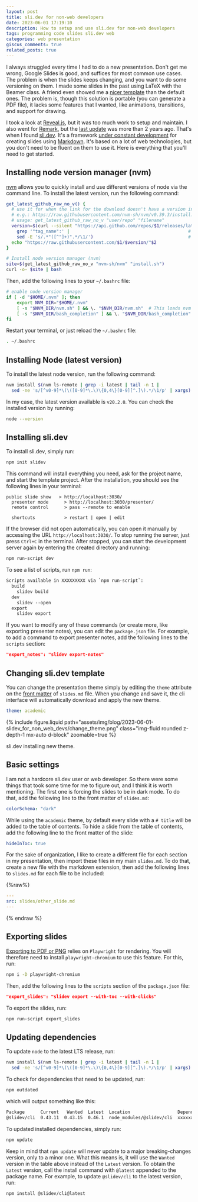```yaml
---
layout: post
title: sli.dev for non-web developers
date: 2023-06-01 17:19:10
description: How to setup and use sli.dev for non-web developers
tags: programming code slides sli.dev web
categories: web presentation
giscus_comments: true
related_posts: true
---
```


I always struggled every time I had to do a new presentation. Don't get me wrong, Google Slides is good, and suffices for most common use cases. The problem is when the slides keeps changing, and you want to do some versioning on them. I made some slides in the past using LaTeX with the Beamer class. A friend even showed me a [nicer template](https://github.com/deuslirio/UFGTeX-Presentation) than the default ones. The problem is, though this solution is portable (you can generate a PDF file), it lacks some features that I wanted, like animations, transitions, and support for drawing.

I took a look at [Reveal.js](https://revealjs.com/), but it was too much work to setup and maintain. I also went for [Remark](https://remarkjs.com/), but the [last update](https://github.com/gnab/remark) was more than 2 years ago. That's when I found [sli.dev](https://sli.dev/). It's a framework [under constant development](https://github.com/slidevjs/slidev) for creating slides using [Markdown](https://sli.dev/guide/syntax.html). It's based on a lot of web technologies, but you don't need to be fluent on them to use it. Here is everything that you'll need to get started.

## Installing node version manager (nvm)

[nvm](https://github.com/nvm-sh/nvm) allows you to quickly install and use different versions of node via the command line. To install the latest version, run the following command:

```bash
get_latest_github_raw_no_v() {
  # use it for when the link for the download doesn't have a version included in the name of the file
  # e.g.: https://raw.githubusercontent.com/nvm-sh/nvm/v0.39.3/install.sh
  # usage: get_latest_github_raw_no_v "user/repo" "filename"
  version=$(curl --silent "https://api.github.com/repos/$1/releases/latest" |  # Get latest release from GitHub api
    grep '"tag_name":' |                                             # Get tag line
    sed -E 's/.*"([^"]+)".*/\1/')                                    # Pluck JSON value
  echo "https://raw.githubusercontent.com/$1/$version/"$2
}

# Install node version manager (nvm)
site=$(get_latest_github_raw_no_v "nvm-sh/nvm" "install.sh")
curl -o- $site | bash
```

Then, add the following lines to your `~/.bashrc` file:

```bash
# enable node version manager
if [ -d "$HOME/.nvm" ]; then
    export NVM_DIR="$HOME/.nvm"
    [ -s "$NVM_DIR/nvm.sh" ] && \. "$NVM_DIR/nvm.sh"  # This loads nvm
    [ -s "$NVM_DIR/bash_completion" ] && \. "$NVM_DIR/bash_completion"  # This loads nvm bash_completion
fi
```

Restart your terminal, or just reload the `~/.bashrc` file:

```bash
. ~/.bashrc
```

## Installing Node (latest version)

To install the latest node version, run the following command:

```bash
nvm install $(nvm ls-remote | grep -i latest | tail -n 1 |
  sed -ne 's/[^v0-9]*\(\([0-9]*\.\)\{0,4\}[0-9][^.]\).*/\1/p' | xargs)
```

In my case, the latest version available is `v20.2.0`. You can check the installed version by running:

```bash
node --version
```

## Installing sli.dev

To install sli.dev, simply run:

```bash
npm init slidev
```

This command will install everything you need, ask for the project name, and start the template project. After the installation, you should see the following lines in your terminal:

```
public slide show   > http://localhost:3030/
  presenter mode      > http://localhost:3030/presenter/
  remote control      > pass --remote to enable

  shortcuts           > restart | open | edit
```

If the browser did not open automatically, you can open it manually by accessing the URL `http://localhost:3030/`. To stop running the server, just press `Ctrl+C` in the terminal. After stopped, you can start the development server again by entering the created directory and running:

```bash
npm run-script dev
```

To see a list of scripts, run `npm run`:

```txt
Scripts available in XXXXXXXXX via `npm run-script`:
  build
    slidev build
  dev
    slidev --open
  export
    slidev export
```

If you want to modify any of these commands (or create more, like exporting presenter notes), you can edit the `package.json` file. For example, to add a command to export presenter notes, add the following lines to the `scripts` section:

```json
"export_notes": "slidev export-notes"
```

## Changing sli.dev template

You can change the presentation theme simply by editing the `theme` attribute on the [front matter](https://sli.dev/guide/syntax.html#front-matter-layouts) of `slides.md` file. When you change and save it, the cli interface will automatically download and apply the new theme.

```yaml
theme: academic
```

{% include figure.liquid path="assets/img/blog/2023-06-01-slidev_for_non_web_devs/change_theme.png" class="img-fluid rounded z-depth-1 mx-auto d-block" zoomable=true %}

<div class="caption">
    sli.dev installing new theme.
</div>

## Basic settings

I am not a hardcore sli.dev user or web developer. So there were some things that took some time for me to figure out, and I think it is worth mentioning. The first one is forcing the slides to be in dark mode. To do that, add the following line to the front matter of `slides.md`:

```yaml
colorSchema: "dark"
```

While using the `academic` theme, by default every slide with a `# title` will be added to the table of contents. To hide a slide from the table of contents, add the following line to the front matter of the slide:

```yaml
hideInToc: true
```

For the sake of organization, I like to create a different file for each section in my presentation, then import these files in my main `slides.md`. To do that, create a new file with the markdown extension, then add the following lines to `slides.md` for each file to be included:

{%raw%}

```yaml
---
src: slides/other_slide.md
---
```

{% endraw %}

## Exporting slides

[Exporting to PDF or PNG](https://sli.dev/guide/exporting.html) relies on `Playwright` for rendering. You will therefore need to install `playwright-chromium` to use this feature. For this, run:

```bash
npm i -D playwright-chromium
```

Then, add the following lines to the `scripts` section of the `package.json` file:

```json
"export_slides": "slidev export --with-toc --with-clicks"
```

To export the slides, run:

```bash
npm run-script export_slides
```

## Updating dependencies

To update `node` to the latest LTS release, run:

```bash
nvm install $(nvm ls-remote | grep -i latest | tail -n 1 |
  sed -ne 's/[^v0-9]*\(\([0-9]*\.\)\{0,4\}[0-9][^.]\).*/\1/p' | xargs) --reinstall-packages-from=current
```

To check for dependencies that need to be updated, run:

```bash
npm outdated
```

which will output something like this:

```txt
Package      Current   Wanted  Latest  Location                  Depended by
@slidev/cli  0.43.11  0.43.15  0.46.1  node_modules/@slidev/cli  xxxxxxxx
```

To updated installed dependencies, simply run:

```bash
npm update
```

Keep in mind that `npm update` will never update to a major breaking-changes version, only to a minor one. What this means is, it will use the `Wanted` version in the table above instead of the `Latest` version. To obtain the `Latest` version, call the install command with `@latest` appended to the package name. For example, to update `@slidev/cli` to the latest version, run:

```bash
npm install @slidev/cli@latest
```
